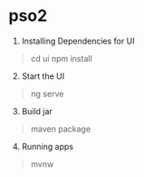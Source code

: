 # pso2

1. Installing Dependencies for UI
> cd ui
> npm install
  
2. Start the UI
> ng serve
  
3. Build jar
> maven package
  
4. Running apps
> mvnw
